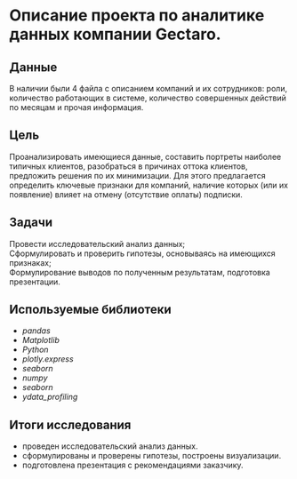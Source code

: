 # Описание проекта по аналитике данных компании Gectaro.


## Данные

В наличии были 4 файла с описанием компаний и их сотрудников: роли, количество работающих в системе, количество совершенных действий по месяцам и прочая информация.

## Цель

Проанализировать имеющиеся данные, составить портреты наиболее типичных клиентов, разобраться в причинах оттока клиентов, предложить решения по их минимизации. Для этого предлагается определить ключевые признаки для компаний, наличие которых (или их появление) влияет на отмену (отсутствие оплаты) подписки.

## Задачи

Провести исследовательский анализ данных;  
Сформулировать и проверить гипотезы, основываясь на имеющихся признаках;  
Формулирование выводов по полученным результатам, подготовка презентации.

## Используемые библиотеки
* *pandas*
* *Matplotlib*
* *Python*
* *plotly.express*
* *seaborn*
* *numpy*
* *seaborn*
* *ydata_profiling*

## Итоги исследования

* проведен исследовательский анализ данных. 
* сформулированы и проверены гипотезы, построены визуализации.
* подготовлена презентация с рекомендациями заказчику.
